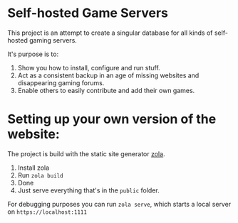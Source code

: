 # Self-hosted Game Servers


This project is an attempt to create a singular database for all kinds of self-hosted gaming servers.

It's purpose is to:

1. Show you how to install, configure and run stuff.
2. Act as a consistent backup in an age of missing websites and disappearing gaming forums.
3. Enable others to easily contribute and add their own games.




# Setting up your own version of the website:

The project is build with the static site generator [zola](https://github.com/getzola/zola).

1. Install zola
2. Run `zola build`
3. Done
4. Just serve everything that's in the `public` folder.



For debugging purposes you can run `zola serve`, which starts a local server on `https://localhost:1111`
